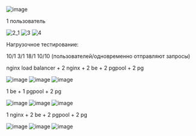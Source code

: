 ![image](https://github.com/pligy/store/assets/62108982/44640496-a4a5-4275-a9ae-3250a57eaa79)


1 пользователь

![2_1](https://github.com/pligy/store/assets/62108982/3635418b-8e34-45d5-8333-bc5f13cf3b08)
![3](https://github.com/pligy/store/assets/62108982/abbb6f12-30cf-40f2-98f3-fdbc2aee7733)
![4](https://github.com/pligy/store/assets/62108982/6bcecbfd-4cc6-4465-a0ee-c903f2a015c5)

Нагрузочное тестирование:

10/1 3/1 18/1 10/10 (пользователей/одновременно отправляют запросы)

nginx load balancer + 2 nginx + 2 be + 2 pgpool + 2 pg

![image](https://github.com/pligy/store/assets/62108982/66dfe88c-115d-40ae-8604-9b0d4442a801)
![image](https://github.com/pligy/store/assets/62108982/470f4e1e-7385-413d-8ec7-bc463fd3305f)
![image](https://github.com/pligy/store/assets/62108982/509e13df-8041-43eb-be07-015708f10fa2)


1 be + 1 pgpool + 2 pg

![image](https://github.com/pligy/store/assets/62108982/6d8bbd53-9164-40f6-be4c-9c1d238fb944)
![image](https://github.com/pligy/store/assets/62108982/8ac99a05-51f5-4540-b107-19c925602da1)
![image](https://github.com/pligy/store/assets/62108982/a65e34ef-b583-4077-9a44-6039e29bf1ca)


1 nginx + 2 be + 2 pgpool + 2 pg

![image](https://github.com/pligy/store/assets/62108982/4101bb9e-6abb-4b1e-8a4e-d733c28fb830)
![image](https://github.com/pligy/store/assets/62108982/3b4fbb5c-589e-4240-adcc-2a20825ee679)
![image](https://github.com/pligy/store/assets/62108982/bb0439c8-d09e-4222-a13e-31d61f0b7836)
